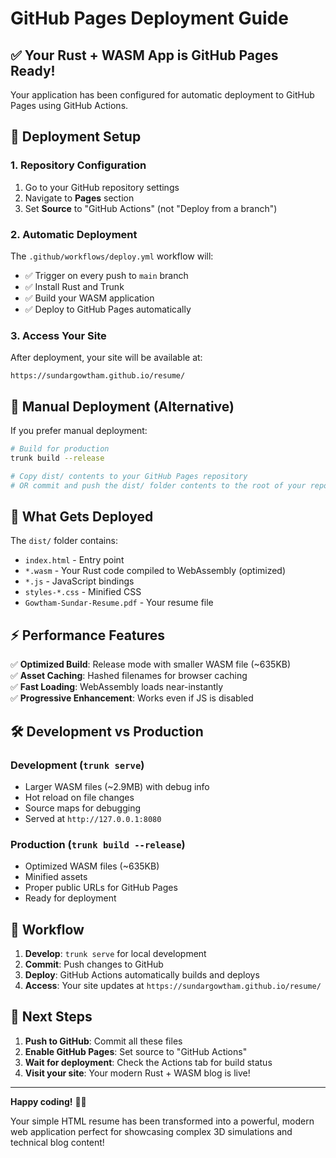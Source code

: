 # GitHub Pages Deployment Guide

## ✅ **Your Rust + WASM App is GitHub Pages Ready!**

Your application has been configured for automatic deployment to GitHub Pages using GitHub Actions.

## 🚀 **Deployment Setup**

### **1. Repository Configuration**
1. Go to your GitHub repository settings
2. Navigate to **Pages** section
3. Set **Source** to "GitHub Actions" (not "Deploy from a branch")

### **2. Automatic Deployment**
The `.github/workflows/deploy.yml` workflow will:
- ✅ Trigger on every push to `main` branch
- ✅ Install Rust and Trunk
- ✅ Build your WASM application
- ✅ Deploy to GitHub Pages automatically

### **3. Access Your Site**
After deployment, your site will be available at:
```
https://sundargowtham.github.io/resume/
```

## 🔧 **Manual Deployment (Alternative)**

If you prefer manual deployment:

```bash
# Build for production
trunk build --release

# Copy dist/ contents to your GitHub Pages repository
# OR commit and push the dist/ folder contents to the root of your repo
```

## 📁 **What Gets Deployed**

The `dist/` folder contains:
- `index.html` - Entry point
- `*.wasm` - Your Rust code compiled to WebAssembly (optimized)
- `*.js` - JavaScript bindings
- `styles-*.css` - Minified CSS
- `Gowtham-Sundar-Resume.pdf` - Your resume file

## ⚡ **Performance Features**

✅ **Optimized Build**: Release mode with smaller WASM file (~635KB)  
✅ **Asset Caching**: Hashed filenames for browser caching  
✅ **Fast Loading**: WebAssembly loads near-instantly  
✅ **Progressive Enhancement**: Works even if JS is disabled  

## 🛠 **Development vs Production**

### Development (`trunk serve`)
- Larger WASM files (~2.9MB) with debug info
- Hot reload on file changes
- Source maps for debugging
- Served at `http://127.0.0.1:8080`

### Production (`trunk build --release`)
- Optimized WASM files (~635KB)
- Minified assets
- Proper public URLs for GitHub Pages
- Ready for deployment

## 🔄 **Workflow**

1. **Develop**: `trunk serve` for local development
2. **Commit**: Push changes to GitHub
3. **Deploy**: GitHub Actions automatically builds and deploys
4. **Access**: Your site updates at `https://sundargowtham.github.io/resume/`

## 🎯 **Next Steps**

1. **Push to GitHub**: Commit all these files
2. **Enable GitHub Pages**: Set source to "GitHub Actions"
3. **Wait for deployment**: Check the Actions tab for build status
4. **Visit your site**: Your modern Rust + WASM blog is live!

---

**Happy coding!** 🦀✨

Your simple HTML resume has been transformed into a powerful, modern web application perfect for showcasing complex 3D simulations and technical blog content!
